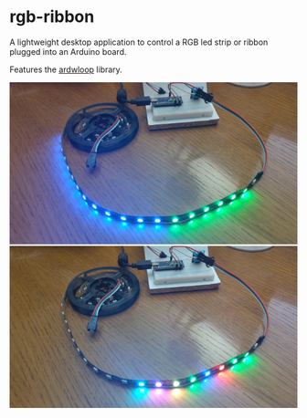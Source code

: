 # rgb-ribbon

A lightweight desktop application to control a RGB led strip or ribbon plugged into an Arduino board.

Features the [ardwloop](https://github.com/llschall/ardwloop) library.

![blue-green.png](media/blue-green.png)
![colors.png](media/colors.png)
